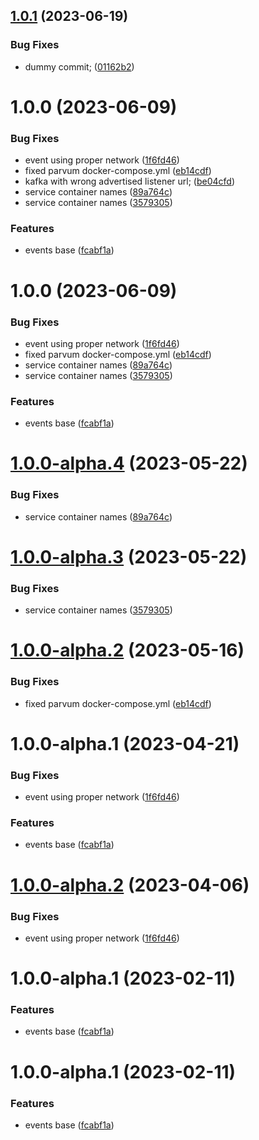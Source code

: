 ## [1.0.1](https://github.com/parvum-lambda/events/compare/v1.0.0...v1.0.1) (2023-06-19)


### Bug Fixes

* dummy commit; ([01162b2](https://github.com/parvum-lambda/events/commit/01162b22405f4779af888ef2c19176d522264a5f))

# 1.0.0 (2023-06-09)


### Bug Fixes

* event using proper network ([1f6fd46](https://github.com/parvum-lambda/events/commit/1f6fd46e6a3b1f8b8e91ba735c68fc8dfb752285))
* fixed parvum docker-compose.yml ([eb14cdf](https://github.com/parvum-lambda/events/commit/eb14cdf150a337950d3f55aa601b2b3e46a5d5d9))
* kafka with wrong advertised listener url; ([be04cfd](https://github.com/parvum-lambda/events/commit/be04cfd56fa914906fc5c532b637df48d59ca048))
* service container names ([89a764c](https://github.com/parvum-lambda/events/commit/89a764cf7a455f12350aefc48ce532d0656517ba))
* service container names ([3579305](https://github.com/parvum-lambda/events/commit/357930569b58a0a7ccd9a0a79428446a131df19f))


### Features

* events base ([fcabf1a](https://github.com/parvum-lambda/events/commit/fcabf1a0e395f4deb2e936bb37fe1fd57165c336))

# 1.0.0 (2023-06-09)


### Bug Fixes

* event using proper network ([1f6fd46](https://github.com/parvum-lambda/events/commit/1f6fd46e6a3b1f8b8e91ba735c68fc8dfb752285))
* fixed parvum docker-compose.yml ([eb14cdf](https://github.com/parvum-lambda/events/commit/eb14cdf150a337950d3f55aa601b2b3e46a5d5d9))
* service container names ([89a764c](https://github.com/parvum-lambda/events/commit/89a764cf7a455f12350aefc48ce532d0656517ba))
* service container names ([3579305](https://github.com/parvum-lambda/events/commit/357930569b58a0a7ccd9a0a79428446a131df19f))


### Features

* events base ([fcabf1a](https://github.com/parvum-lambda/events/commit/fcabf1a0e395f4deb2e936bb37fe1fd57165c336))

# [1.0.0-alpha.4](https://github.com/parvum-lambda/events/compare/v1.0.0-alpha.3...v1.0.0-alpha.4) (2023-05-22)


### Bug Fixes

* service container names ([89a764c](https://github.com/parvum-lambda/events/commit/89a764cf7a455f12350aefc48ce532d0656517ba))

# [1.0.0-alpha.3](https://github.com/parvum-lambda/events/compare/v1.0.0-alpha.2...v1.0.0-alpha.3) (2023-05-22)


### Bug Fixes

* service container names ([3579305](https://github.com/parvum-lambda/events/commit/357930569b58a0a7ccd9a0a79428446a131df19f))

# [1.0.0-alpha.2](https://github.com/parvum-lambda/events/compare/v1.0.0-alpha.1...v1.0.0-alpha.2) (2023-05-16)


### Bug Fixes

* fixed parvum docker-compose.yml ([eb14cdf](https://github.com/parvum-lambda/events/commit/eb14cdf150a337950d3f55aa601b2b3e46a5d5d9))

# 1.0.0-alpha.1 (2023-04-21)


### Bug Fixes

* event using proper network ([1f6fd46](https://github.com/parvum-lambda/events/commit/1f6fd46e6a3b1f8b8e91ba735c68fc8dfb752285))


### Features

* events base ([fcabf1a](https://github.com/parvum-lambda/events/commit/fcabf1a0e395f4deb2e936bb37fe1fd57165c336))

# [1.0.0-alpha.2](https://github.com/parvum-lambda/events/compare/v1.0.0-alpha.1...v1.0.0-alpha.2) (2023-04-06)


### Bug Fixes

* event using proper network ([1f6fd46](https://github.com/parvum-lambda/events/commit/1f6fd46e6a3b1f8b8e91ba735c68fc8dfb752285))

# 1.0.0-alpha.1 (2023-02-11)


### Features

* events base ([fcabf1a](https://github.com/parvum-lambda/events/commit/fcabf1a0e395f4deb2e936bb37fe1fd57165c336))

# 1.0.0-alpha.1 (2023-02-11)


### Features

* events base ([fcabf1a](https://github.com/parvum-lambda/events/commit/fcabf1a0e395f4deb2e936bb37fe1fd57165c336))
